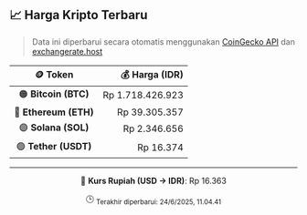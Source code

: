 

<!-- HARGA_KRIPTO -->
## 📈 Harga Kripto Terbaru

> Data ini diperbarui secara otomatis menggunakan [CoinGecko API](https://www.coingecko.com/) dan [exchangerate.host](https://exchangerate.host/)

<div align="center">

| 🪙 Token | 💰 Harga (IDR) |
|:------:|---------------:|
| 🟠 **Bitcoin (BTC)**   | Rp 1.718.426.923 |
| 🔵 **Ethereum (ETH)**  | Rp 39.305.357 |
| 🟣 **Solana (SOL)**    | Rp 2.346.656 |
| 🟢 **Tether (USDT)**   | Rp 16.374 |

---

💱 **Kurs Rupiah (USD → IDR)**: Rp 16.363

🕒 <sub>Terakhir diperbarui: 24/6/2025, 11.04.41</sub>

</div>
<!-- /HARGA_KRIPTO -->